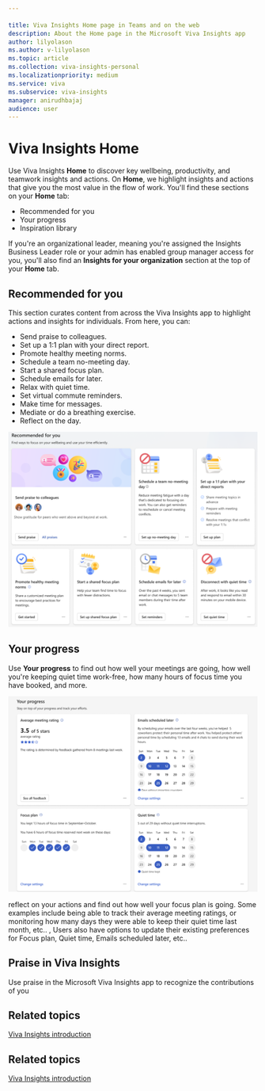 ```yaml
---

title: Viva Insights Home page in Teams and on the web
description: About the Home page in the Microsoft Viva Insights app
author: lilyolason
ms.author: v-lilyolason
ms.topic: article
ms.collection: viva-insights-personal
ms.localizationpriority: medium 
ms.service: viva
ms.subservice: viva-insights
manager: anirudhbajaj
audience: user
---
```


# Viva Insights Home


Use Viva Insights **Home** to discover key wellbeing, productivity, and teamwork insights and actions. On **Home**, we highlight insights and actions that give you the most value in the flow of work. You'll find these sections on your **Home** tab:

* Recommended for you
* Your progress
* Inspiration library

If you're an organizational leader, meaning you're assigned the Insights Business Leader role or your admin has enabled group manager access for you, you'll also find an **Insights for your organization** section at the top of your **Home** tab.

## Recommended for you

This section curates content from across the Viva Insights app to highlight actions and insights for individuals. From here, you can:

* Send praise to colleagues.
* Set up a 1:1 plan with your direct report.
* Promote healthy meeting norms.
* Schedule a team no-meeting day.
* Start a shared focus plan.
* Schedule emails for later.
* Relax with quiet time.
* Set virtual commute reminders.
* Make time for messages.
* Mediate or do a breathing exercise.
* Reflect on the day.


![home](./Images/home-recommended.png)

## Your progress

Use **Your progress** to find out how well your meetings are going, how well you're keeping quiet time work-free, how many hours of focus time you have booked, and more. 

![progress](./images/home-progress.png)

reflect on your actions and find out how well your focus plan is going. Some examples include being able to track  their average meeting ratings, or monitoring how many days they were able to keep their quiet time last month, etc.. ,  Users also have options to update their existing preferences for Focus plan, Quiet time, Emails scheduled later, etc..







## Praise in Viva Insights

Use praise in the Microsoft Viva Insights app to recognize the contributions of you

## Related topics

[Viva Insights introduction](viva-teams-app.md)





## Related topics

[Viva Insights introduction](viva-teams-app.md)
